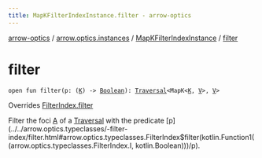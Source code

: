 ```yaml
---
title: MapKFilterIndexInstance.filter - arrow-optics
---
```


[arrow-optics](../../index.html) / [arrow.optics.instances](../index.html) / [MapKFilterIndexInstance](index.html) / [filter](./filter.html)

# filter

`open fun filter(p: (`[`K`](index.html#K)`) -> `[`Boolean`](https://kotlinlang.org/api/latest/jvm/stdlib/kotlin/-boolean/index.html)`): `[`Traversal`](../../arrow.optics/-traversal.html)`<MapK<`[`K`](index.html#K)`, `[`V`](index.html#V)`>, `[`V`](index.html#V)`>`

Overrides [FilterIndex.filter](../../arrow.optics.typeclasses/-filter-index/filter.html)

Filter the foci [A](../../arrow.optics.typeclasses/-filter-index/index.html#A) of a [Traversal](../../arrow.optics/-traversal.html) with the predicate [p](../../arrow.optics.typeclasses/-filter-index/filter.html#arrow.optics.typeclasses.FilterIndex$filter(kotlin.Function1((arrow.optics.typeclasses.FilterIndex.I, kotlin.Boolean)))/p).

